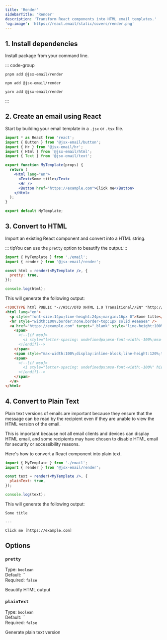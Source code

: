 ```yaml
---
title: 'Render'
sidebarTitle: 'Render'
description: 'Transform React components into HTML email templates.'
'og:image': 'https://react.email/static/covers/render.png'
---
```


## 1. Install dependencies

Install package from your command line.

::: code-group

```console [pnpm]
pnpm add @jsx-email/render
```

```console [npm]
npm add @jsx-email/render
```

```console [yarn]
yarn add @jsx-email/render
```

:::

## 2. Create an email using React

Start by building your email template in a `.jsx` or `.tsx` file.

```jsx email.jsx
import * as React from 'react';
import { Button } from '@jsx-email/button';
import { Hr } from '@jsx-email/hr';
import { Html } from '@jsx-email/html';
import { Text } from '@jsx-email/text';

export function MyTemplate(props) {
  return (
    <Html lang="en">
      <Text>Some title</Text>
      <Hr />
      <Button href="https://example.com">Click me</Button>
    </Html>
  );
}

export default MyTemplate;
```

## 3. Convert to HTML

Import an existing React component and convert into a HTML string.

::: tipYou can use the `pretty` option to beautify the output.:::

```jsx
import { MyTemplate } from './email';
import { render } from '@jsx-email/render';

const html = render(<MyTemplate />, {
  pretty: true,
});

console.log(html);
```

This will generate the following output:

```html
<!DOCTYPE html PUBLIC "-//W3C//DTD XHTML 1.0 Transitional//EN" "http://www.w3.org/TR/xhtml1/DTD/xhtml1-transitional.dtd">
<html lang="en">
  <p style="font-size:14px;line-height:24px;margin:16px 0">Some title</p>
  <hr style="width:100%;border:none;border-top:1px solid #eaeaea" />
  <a href="https://example.com" target="_blank" style="line-height:100%;text-decoration:none;display:inline-block;max-width:100%;padding:0px 0px">
    <span>
      <!--[if mso]>
        <i style="letter-spacing: undefinedpx;mso-font-width:-100%;mso-text-raise:0" hidden>&nbsp;</i>
      <![endif]-->
    </span>
    <span style="max-width:100%;display:inline-block;line-height:120%;text-decoration:none;text-transform:none;mso-padding-alt:0px;mso-text-raise:0">Click me</span>
    <span>
      <!--[if mso]>
        <i style="letter-spacing: undefinedpx;mso-font-width:-100%" hidden>&nbsp;</i>
      <![endif]-->
    </span>
  </a>
</html>
```

## 4. Convert to Plain Text

Plain text versions of emails are important because they ensure that the message can be read by the recipient even if they are unable to view the HTML version of the email.

This is important because not all email clients and devices can display HTML email, and some recipients may have chosen to disable HTML email for security or accessibility reasons.

Here's how to convert a React component into plain text.

```jsx
import { MyTemplate } from './email';
import { render } from '@jsx-email/render';

const text = render(<MyTemplate />, {
  plainText: true,
});

console.log(text);
```

This will generate the following output:

```
Some title

---

Click me [https://example.com]
```

## Options

### `pretty`

Type: `boolean`<br>
Default: ``<br/>
Required: `false`

Beautify HTML output

### `plainText`

Type: `boolean`<br>
Default: ``<br/>
Required: `false`

Generate plain text version

